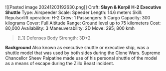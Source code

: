 ![[Pasted image 20241203192630.png]]
Craft: **Slayn & Korpil H-2 Executive Shuttle**
Type: Airspeeder
Scale: Speeder
Length: 14.6 meters
Skill: Repulsorlift operation: H-2
Crew: 1
Passengers: 5
Cargo Capacity: 300 kilograms
Cover: Full
Altitude Range: Ground level up to 75 kilometers
Cost: 80,000
Availability: 3
Maneuverability: 2D
Move: 295; 800 kmh

> [!_1] Defenses
> Body Strength: 3D+2

**Background**
Also known as executive shuttle or executive ship, was a shuttle model that was used by both sides during the Clone Wars. Supreme Chancellor Sheev Palpatine made use of his personal shuttle of the model as a means of escape during the Zillo Beast incident.
